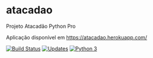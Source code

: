 # atacadao
Projeto Atacadão Python Pro

Aplicação disponível em https://atacadao.herokuapp.com/

[![Build Status](https://travis-ci.org/niltonpimentel02/atacadao.svg?branch=master)](https://travis-ci.org/niltonpimentel02/atacadao)
[![Updates](https://pyup.io/repos/github/niltonpimentel02/atacadao/shield.svg)](https://pyup.io/repos/github/niltonpimentel02/atacadao/)
[![Python 3](https://pyup.io/repos/github/niltonpimentel02/atacadao/python-3-shield.svg)](https://pyup.io/repos/github/niltonpimentel02/atacadao/)
